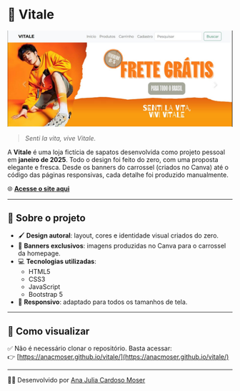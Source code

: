 # 👟 Vitale

![Home da Vitale](https://github.com/anacmoser/vitale/blob/main/imagens/print.JPG?raw=true)

> *Senti la vita, vive Vitale.*

A **Vitale** é uma loja fictícia de sapatos desenvolvida como projeto pessoal em **janeiro de 2025**. Todo o design foi feito do zero, com uma proposta elegante e fresca. Desde os banners do carrossel (criados no Canva) até o código das páginas responsivas, cada detalhe foi produzido manualmente.

🌐 **[Acesse o site aqui](https://anacmoser.github.io/vitale/)**

---

## 🧦 Sobre o projeto

- 🖌️ **Design autoral**: layout, cores e identidade visual criados do zero.
- 🎨 **Banners exclusivos**: imagens produzidas no Canva para o carrossel da homepage.
- 💻 **Tecnologias utilizadas**:
  - HTML5
  - CSS3
  - JavaScript
  - Bootstrap 5
- 📱 **Responsivo**: adaptado para todos os tamanhos de tela.

---

## 🚀 Como visualizar

✅ Não é necessário clonar o repositório. Basta acessar:  
👉 [https://anacmoser.github.io/vitale/](https://anacmoser.github.io/vitale/)

---


👩‍💻 Desenvolvido  por [Ana Julia Cardoso Moser](https://www.linkedin.com/in/ana-julia-moser-a87294332/)  
